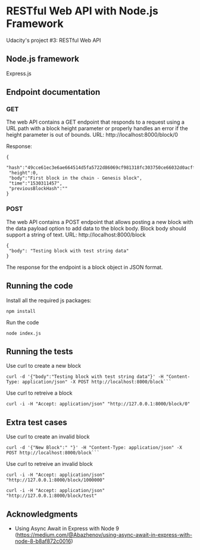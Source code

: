 # RESTful Web API with Node.js Framework

Udacity's project #3: RESTful Web API

## Node.js framework

Express.js

## Endpoint documentation

### GET
The web API contains a GET endpoint that responds to a request using a URL path with a block height parameter or properly handles an error if the height parameter is out of bounds.
URL: http://localhost:8000/block/0

Response:

    {
     "hash":"49cce61ec3e6ae664514d5fa5722d86069cf981318fc303750ce66032d0acff3",
     "height":0,
     "body":"First block in the chain - Genesis block",
     "time":"1530311457",
     "previousBlockHash":""
    }


### POST
The web API contains a POST endpoint that allows posting a new block with the data payload option to add data to the block body. Block body should support a string of text.
URL: http://localhost:8000/block

    {
     "body": "Testing block with test string data"
    }
The response for the endpoint is a block object in JSON format.


## Running the code

Install all the required js packages:

    npm install

Run the code

    node index.js


## Running the tests

Use curl to create a new block

    curl -d '{"body":"Testing block with test string data"}' -H "Content-Type: application/json" -X POST http://localhost:8000/block```

Use curl to retreive a block

    curl -i -H "Accept: application/json" "http://127.0.0.1:8000/block/0"

## Extra test cases

Use curl to create an invalid block

    curl -d '{"New Block":" "}' -H "Content-Type: application/json" -X POST http://localhost:8000/block```

Use curl to retreive an invalid block

    curl -i -H "Accept: application/json" "http://127.0.0.1:8000/block/1000000"

    curl -i -H "Accept: application/json" "http://127.0.0.1:8000/block/test"

## Acknowledgments

* Using Async Await in Express with Node 9
(https://medium.com/@Abazhenov/using-async-await-in-express-with-node-8-b8af872c0016)

